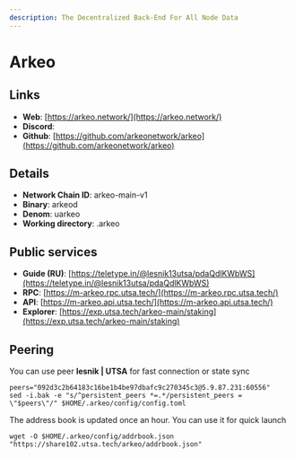 ```yaml
---
description: The Decentralized Back-End For All Node Data
---
```


# Arkeo

## Links

* **Web**: [https://arkeo.network/](https://arkeo.network/)
* **Discord**:&#x20;
* **Github**: [https://github.com/arkeonetwork/arkeo](https://github.com/arkeonetwork/arkeo)

## **Details**

* **Network Chain ID**: arkeo-main-v1
* **Binary**: arkeod
* **Denom**: uarkeo
* **Working directory**: .arkeo

## Public services

* **Guide (RU)**: [https://teletype.in/@lesnik13utsa/pdaQdlKWbWS](https://teletype.in/@lesnik13utsa/pdaQdlKWbWS)
* **RPC**: [https://m-arkeo.rpc.utsa.tech/](https://m-arkeo.rpc.utsa.tech/)
* **API**: [https://m-arkeo.api.utsa.tech/](https://m-arkeo.api.utsa.tech/)
* **Explorer**: [https://exp.utsa.tech/arkeo-main/staking](https://exp.utsa.tech/arkeo-main/staking)

## Peering

You can use peer **lesnik | UTSA** for fast connection or state sync

```shell
peers="092d3c2b64183c16be1b4be97dbafc9c270345c3@5.9.87.231:60556"
sed -i.bak -e "s/^persistent_peers *=.*/persistent_peers = \"$peers\"/" $HOME/.arkeo/config/config.toml
```

The address book is updated once an hour. You can use it for quick launch

```shell
wget -O $HOME/.arkeo/config/addrbook.json "https://share102.utsa.tech/arkeo/addrbook.json"
```

